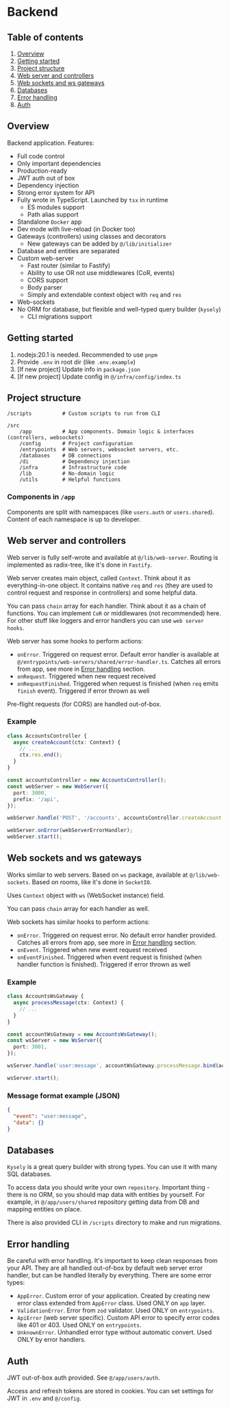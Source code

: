 # Backend

## Table of contents
1. [Overview](#overview)
2. [Getting started](#getting-started)
3. [Project structure](#project-structure)
4. [Web server and controllers](#web-server-and-controllers)
5. [Web sockets and ws gateways](#web-sockets-and-ws-gateways)
6. [Databases](#databases)
7. [Error handling](#error-handling)
8. [Auth](#auth)

## Overview
Backend application. Features:
- Full code control
- Only important dependencies
- Production-ready
- JWT auth out of box
- Dependency injection
- Strong error system for API
- Fully wrote in TypeScript. Launched by `tsx` in runtime
  - ES modules support
  - Path alias support
- Standalone `Docker` app
- Dev mode with live-reload (in Docker too)
- Gateways (controllers) using classes and decorators
  - New gateways can be added by `@/lib/initializer`
- Database and entities are separated
- Custom web-server
  - Fast router (similar to Fastify)
  - Ability to use OR not use middlewares (CoR, events)
  - CORS support
  - Body parser
  - Simply and extendable context object with `req` and `res`
- Web-sockets
- No ORM for database, but flexible and well-typed query builder (`kysely`)
  - CLI migrations support 

## Getting started
1. nodejs:20.1 is needed. Recommended to use `pnpm`
2. Provide `.env` in root dir (like `.env.example`)
3. [If new project] Update info in `package.json`
4. [If new project] Update config in `@/infra/config/index.ts`

## Project structure
```
/scripts          # Custom scripts to run from CLI

/src
    /app          # App components. Domain logic & interfaces (controllers, websockets)
    /config       # Project configuration
    /entrypoints  # Web servers, websocket servers, etc.
    /databases    # DB connections
    /di           # Dependency injection
    /infra        # Infrastructure code
    /lib          # No-domain logic
    /utils        # Helpful functions
```

### Components in `/app`
Components are split with namespaces (like `users.auth` or `users.shared`). Content of each namespace is up to developer.

## Web server and controllers
Web server is fully self-wrote and available at `@/lib/web-server`. Routing is implemented as radix-tree, like it's done in `Fastify`.

Web server creates main object, called `Context`. Think about it as everything-in-one object. It contains native `req` and `res` (they are used to control request and response in controllers) and some helpful data.

You can pass `chain` array for each handler. Think about it as a chain of functions. You can implement `CoR` or middlewares (not recommended) here. For other stuff like loggers and error handlers you can use `web server hooks`.

Web server has some hooks to perform actions:
- `onError`. Triggered on request error. Default error handler is available at `@/entrypoints/web-servers/shared/error-handler.ts`. Catches all errors from app, see more in [Error handling](#error-handling) section.
- `onRequest`. Triggered when new request received
- `onRequestFinished`. Triggered when request is finished (when `req` emits `finish` event). Triggered if error thrown as well

Pre-flight requests (for CORS) are handled out-of-box.

### Example

```typescript
class AccountsController {
  async createAccount(ctx: Context) {
    // ...
    ctx.res.end();
  }
}

const accountsController = new AccountsController();
const webServer = new WebServer({
  port: 3000,
  prefix: '/api',
});

webServer.handle('POST', '/accounts', accountsController.createAccount.bind(accountsController));

webServer.onError(webServerErrorHandler);
webServer.start();
```

## Web sockets and ws gateways
Works similar to web servers. Based on `ws` package, available at `@/lib/web-sockets`. Based on rooms, like it's done in `SocketIO`.

Uses `Context` object with `ws` (WebSocket instance) field.

You can pass `chain` array for each handler as well.

Web sockets has similar hooks to perform actions:
- `onError`. Triggered on request error. No default error handler provided. Catches all errors from app, see more in [Error handling](#error-handling) section.
- `onEvent`. Triggered when new event request received
- `onEventFinished`. Triggered when event request is finished (when handler function is finished). Triggered if error thrown as well

### Example

```typescript
class AccountsWsGateway {
  async processMessage(ctx: Context) {
    // ...
  }
}

const accountWsGateway = new AccountsWsGateway();
const wsServer = new WsServer({
  port: 3001,
});

wsServer.handle('user:message', accountWsGateway.processMessage.bind(accountWsGateway));

wsServer.start();
```

### Message format example (JSON)

```json
{
  "event": "user:message",
  "data": {}
}
```

## Databases
`Kysely` is a great query builder with strong types. You can use it with many SQL databases.

To access data you should write your own `repository`. Important thing - there is no ORM, so you should map data with entities by yourself. For example, in `@/app/users/shared` repository getting data from DB and mapping entities on place.

There is also provided CLI in `/scripts` directory to make and run migrations.

## Error handling
Be careful with error handling. It's important to keep clean responses from your API. They are all handled out-of-box by default web server error handler, but can be handled literally by everything. There are some error types:
- `AppError`. Custom error of your application. Created by creating new error class extended from `AppError` class. Used ONLY on `app` layer.
- `ValidationError`. Error from `zod` validator. Used ONLY on `entrypoints`.
- `ApiError` (web server specific). Custom API error to specify error codes like 401 or 403. Used ONLY on `entrypoints`.
- `UnknownError`. Unhandled error type without automatic convert. Used ONLY by error handlers.

## Auth
JWT out-of-box auth provided. See `@/app/users/auth`.

Access and refresh tokens are stored in cookies. You can set settings for JWT in `.env` and `@/config`.